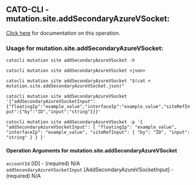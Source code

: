 
## CATO-CLI - mutation.site.addSecondaryAzureVSocket:
[Click here](https://api.catonetworks.com/documentation/#mutation-mutation.site.addSecondaryAzureVSocket) for documentation on this operation.

### Usage for mutation.site.addSecondaryAzureVSocket:

`catocli mutation site addSecondaryAzureVSocket -h`

`catocli mutation site addSecondaryAzureVSocket <json>`

`catocli mutation site addSecondaryAzureVSocket "$(cat < mutation.site.addSecondaryAzureVSocket.json)"`

`catocli mutation site addSecondaryAzureVSocket '{"addSecondaryAzureVSocketInput":{"floatingIp":"example_value","interfaceIp":"example_value","siteRefInput":{"by":"ID","input":"string"}}}'`

`catocli mutation site addSecondaryAzureVSocket -p '{
    "addSecondaryAzureVSocketInput": {
        "floatingIp": "example_value",
        "interfaceIp": "example_value",
        "siteRefInput": {
            "by": "ID",
            "input": "string"
        }
    }
}'`


#### Operation Arguments for mutation.site.addSecondaryAzureVSocket ####

`accountId` [ID] - (required) N/A    
`addSecondaryAzureVSocketInput` [AddSecondaryAzureVSocketInput] - (required) N/A    
